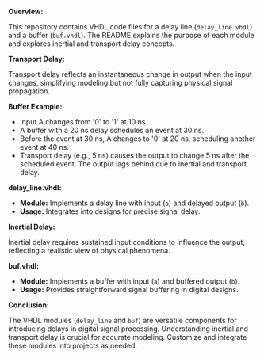 **Overview:**

This repository contains VHDL code files for a delay line (`delay_line.vhdl`) and a buffer (`buf.vhdl`). The README explains the purpose of each module and explores inertial and transport delay concepts.

**Transport Delay:**

Transport delay reflects an instantaneous change in output when the input changes, simplifying modeling but not fully capturing physical signal propagation.

**Buffer Example:**

- Input A changes from '0' to '1' at 10 ns.
- A buffer with a 20 ns delay schedules an event at 30 ns.
- Before the event at 30 ns, A changes to '0' at 20 ns, scheduling another event at 40 ns.
- Transport delay (e.g., 5 ns) causes the output to change 5 ns after the scheduled event. The output lags behind due to inertial and transport delay.

**delay_line.vhdl:**

- **Module:** Implements a delay line with input (`a`) and delayed output (`b`).
- **Usage:** Integrates into designs for precise signal delay.

**Inertial Delay:**

Inertial delay requires sustained input conditions to influence the output, reflecting a realistic view of physical phenomena.

**buf.vhdl:**

- **Module:** Implements a buffer with input (`a`) and buffered output (`b`).
- **Usage:** Provides straightforward signal buffering in digital designs.

**Conclusion:**

The VHDL modules (`delay_line` and `buf`) are versatile components for introducing delays in digital signal processing. Understanding inertial and transport delay is crucial for accurate modeling. Customize and integrate these modules into projects as needed.
